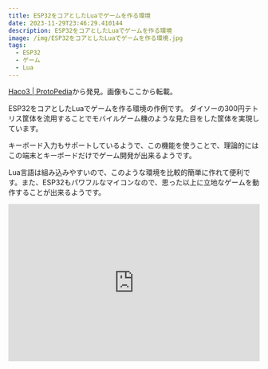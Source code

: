 ```yaml
---
title: ESP32をコアとしたLuaでゲームを作る環境
date: 2023-11-29T23:46:29.410144
description: ESP32をコアとしたLuaでゲームを作る環境
image: /img/ESP32をコアとしたLuaでゲームを作る環境.jpg
tags:
  - ESP32
  - ゲーム
  - Lua
---
```

[Haco3 | ProtoPedia](https://protopedia.net/prototype/4622)から発見。画像もここから転載。

ESP32をコアとしたLuaでゲームを作る環境の作例です。
ダイソーの300円テトリス筐体を流用することでモバイルゲーム機のような見た目をした筐体を実現しています。

キーボード入力もサポートしているようで、この機能を使うことで、理論的にはこの端末とキーボードだけでゲーム開発が出来るようです。

Lua言語は組み込みやすいので、このような環境を比較的簡単に作れて便利です。また、ESP32もパワフルなマイコンなので、思った以上に立地なゲームを動作することが出来るようです。


<iframe width="100%" height="315" src="https://www.youtube.com/embed/DLNwtBeicfw" title="YouTube video player" frameborder="0" allow="accelerometer; autoplay; clipboard-write; encrypted-media; gyroscope; picture-in-picture" allowfullscreen></iframe>

